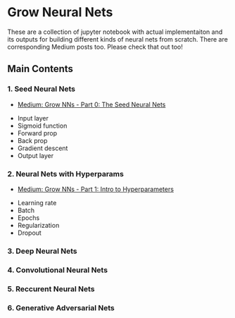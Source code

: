 # Grow Neural Nets
These are a collection of jupyter notebook with actual implementaiton and
its outputs for building different kinds of neural nets from scratch.
There are corresponding Medium posts too. Please check that out too!

## Main Contents

### 1. Seed Neural Nets
- [Medium: Grow NNs - Part 0: The Seed Neural Nets](https://medium.com/@tk2bit/grow-neural-nets-part-0-the-seed-neural-nets-bc9a14a5d029#.sy2elw7om)
 * Input layer
 * Sigmoid function
 * Forward prop
 * Back prop
 * Gradient descent
 * Output layer

### 2. Neural Nets with Hyperparams
- [Medium: Grow NNs - Part 1: Intro to Hyperparameters](https://medium.com/@tk2bit/grow-neural-nets-part-1-intro-to-hyperparameters-39e59b212118#.efngduic7)
 * Learning rate
 * Batch
 * Epochs
 * Regularization
 * Dropout

### 3. Deep Neural Nets

### 4. Convolutional Neural Nets

### 5. Reccurent Neural Nets

### 6. Generative Adversarial Nets